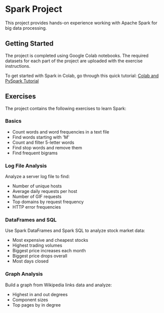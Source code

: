 # Spark Project

This project provides hands-on experience working with Apache Spark for big data processing.

## Getting Started

The project is completed using Google Colab notebooks. The required datasets for each part of the project are uploaded with the exercise instructions.

To get started with Spark in Colab, go through this quick tutorial: [Colab and PySpark Tutorial](https://jacobcelestine.com/knowledge_repo/colab_and_pyspark/)

## Exercises

The project contains the following exercises to learn Spark:

### Basics

- Count words and word frequencies in a text file
- Find words starting with 'M'
- Count and filter 5-letter words
- Find stop words and remove them
- Find frequent bigrams

### Log File Analysis

Analyze a server log file to find:

- Number of unique hosts
- Average daily requests per host
- Number of GIF requests
- Top domains by request frequency
- HTTP error frequencies

### DataFrames and SQL

Use Spark DataFrames and Spark SQL to analyze stock market data:

- Most expensive and cheapest stocks
- Highest trading volumes
- Biggest price increases each month
- Biggest price drops overall
- Most days closed

### Graph Analysis

Build a graph from Wikipedia links data and analyze:

- Highest in and out degrees
- Component sizes
- Top pages by in degree

